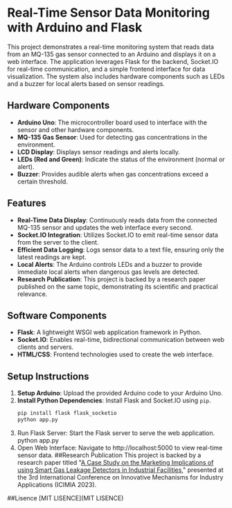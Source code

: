 # Real-Time Sensor Data Monitoring with Arduino and Flask

This project demonstrates a real-time monitoring system that reads data from an MQ-135 gas sensor connected to an Arduino and displays it on a web interface. The application leverages Flask for the backend, Socket.IO for real-time communication, and a simple frontend interface for data visualization. The system also includes hardware components such as LEDs and a buzzer for local alerts based on sensor readings.

## Hardware Components
- **Arduino Uno**: The microcontroller board used to interface with the sensor and other hardware components.
- **MQ-135 Gas Sensor**: Used for detecting gas concentrations in the environment.
- **LCD Display**: Displays sensor readings and alerts locally.
- **LEDs (Red and Green)**: Indicate the status of the environment (normal or alert).
- **Buzzer**: Provides audible alerts when gas concentrations exceed a certain threshold.

## Features
- **Real-Time Data Display**: Continuously reads data from the connected MQ-135 sensor and updates the web interface every second.
- **Socket.IO Integration**: Utilizes Socket.IO to emit real-time sensor data from the server to the client.
- **Efficient Data Logging**: Logs sensor data to a text file, ensuring only the latest readings are kept.
- **Local Alerts**: The Arduino controls LEDs and a buzzer to provide immediate local alerts when dangerous gas levels are detected.
- **Research Publication**: This project is backed by a research paper published on the same topic, demonstrating its scientific and practical relevance.

## Software Components
- **Flask**: A lightweight WSGI web application framework in Python.
- **Socket.IO**: Enables real-time, bidirectional communication between web clients and servers.
- **HTML/CSS**: Frontend technologies used to create the web interface.

## Setup Instructions
1. **Setup Arduino**: Upload the provided Arduino code to your Arduino Uno.
2. **Install Python Dependencies**: Install Flask and Socket.IO using `pip`.
   ```bash
   pip install flask flask_socketio
   python app.py
3. Run Flask Server: Start the Flask server to serve the web application.
   python app.py
5. Open Web Interface: Navigate to http://localhost:5000 to view real-time sensor data.
##Research Publication
This project is backed by a research paper titled "[A Case Study on the Marketing Implications of using Smart Gas Leakage Detectors in Industrial Facilities](https://www.scopus.com/record/display.uri?eid=2-s2.0-85191876480&origin=resultslist&sort=plf-f&src=s&sid=dcc807bcdd774c8a0bf5f3a807c021ce&sot=b&sdt=b&s=AUTH%28Annjan%29&sl=12&sessionSearchId=dcc807bcdd774c8a0bf5f3a807c021ce&relpos=0)," presented at the 3rd International Conference on Innovative Mechanisms for Industry Applications (ICIMIA 2023).

##Lisence
[MIT LISENCE](MIT LISENCE)

